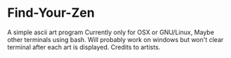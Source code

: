 # Find-Your-Zen
A simple ascii art program
Currently only for OSX or GNU/Linux, Maybe other terminals using bash.
Will probably work on windows but won't clear terminal after each art is displayed.
Credits to artists.
